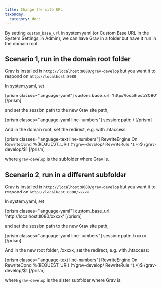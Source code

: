 ```yaml
---
title: Change the site URL
taxonomy:
  category: docs
---
```


By setting `custom_base_url` in system.yaml (or Custom Base URL in the System Settings, in Admin), we can have Grav in a folder but have it run in the domain root.

## Scenario 1, run in the domain root folder

Grav is installed in `http://localhost:8080/grav-develop` but you want it to respond on `http://localhost:8080`

In system.yaml, set

[prism classes="language-yaml"]
custom_base_url: 'http://localhost:8080'
[/prism]

and set the session path to the new Grav site path,

[prism classes="language-yaml line-numbers"]
session:
path: /
[/prism]

And in the domain root, set the redirect, e.g. with .htaccess:

[prism classes="language-text line-numbers"]
RewriteEngine On
RewriteCond %{REQUEST_URI} !^/grav-develop/
RewriteRule ^(.\*)$ /grav-develop/$1
[/prism]

where `grav-develop` is the subfolder where Grav is.

## Scenario 2, run in a different subfolder

Grav is installed in `http://localhost:8080/grav-develop` but you want it to respond on `http://localhost:8080/xxxxx`

In system.yaml, set

[prism classes="language-yaml"]
custom_base_url: 'http://localhost:8080/xxxxx'
[/prism]

and set the session path to the new Grav site path,

[prism classes="language-yaml line-numbers"]
session:
path: /xxxxx
[/prism]

And in the new root folder, /xxxxx, set the redirect, e.g. with .htaccess:

[prism classes="language-text line-numbers"]
RewriteEngine On
RewriteCond %{REQUEST_URI} !^/grav-develop/
RewriteRule ^(.\*)$ /grav-develop/$1
[/prism]

where `grav-develop` is the sister subfolder where Grav is.

